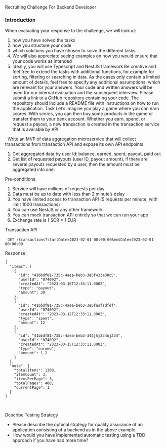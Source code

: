 Recruiting Challenge
For Backend Developer

### Introduction

When evaluating your response to the challenge, we will look at:

1. how you have solved the tasks
2. how you structure your code
3. which solutions you have chosen to solve the different tasks
4. We will also appreciate seeing examples on how you would ensure that your code works as intended
5. Ideally, you will use Typescript and NestJS framework
   Be creative and feel free to extend the tasks with additional functions, for example for sorting, filtering or searching in data.
   As the cases only contain a limited amount of details, feel free to specify any additional assumptions, which are relevant for your answers.
   Your code and written answers will be used for our internal evaluation and the subsequent interview.
   Please submit a link to a GitHub repository containing your code. The repository should include a README file with instructions on how to run the application.
   Task
   Let’s imagine you play a game where you can earn scores.
   With scores, you can then buy some products in the game or transfer them to your bank account.
   Whether you earn, spend, or request a payout, a new transaction is created in the transaction service that is available by API.

 
Write an MVP of data aggregation microservice that will collect transactions from transaction API and expose its own API endpoints:

1. Get aggregated data by user Id: balance, earned, spent, payout, paid out
2. Get list of requested payouts (user ID, payout amount), if there are several payouts requested by a user, then the amount must be aggregated into one.

Pre-conditions:

1. Service will have millions of requests per day
2. Data must be up to date with less than 2 minute’s delay
3. You have limited access to transaction API (5 requests per minute, with limit 1000 transactions)
4. You can use NestJS or any other framework
5. You can mock transaction API entirely so that we can run your app
6. Exchange rate is 1 SCR = 1 EUR

Transaction API

 
`GET /transactions?startDate=2023-02-01 00:00:00&endDate=2023-02-01 00:00:00`

Response: 

```
{
  "items": [
    {
      "id": "41bbdf81-735c-4aea-beb3-3e5f433a30c5",
      "userId": "074092",
      "createdAt": "2023-03-16T12:33:11.000Z",
      "type": "payout",
      "amount": 30
    },
    {
      "id": "41bbdf81-735c-4aea-beb3-3e5fasfsdfef",
      "userId": "074092",
      "createdAt": "2023-03-12T12:33:11.000Z",
      "type": "spent",
      "amount": 12
    },
    {
      "id": "41bbdf81-735c-4aea-beb3-342jhj234nj234",
      "userId": "074092",
      "createdAt": "2023-03-15T12:33:11.000Z",
      "type": "earned",
      "amount": 1.2
    }
  ],
  "meta": {
    "totalItems": 1200,
    "itemCount": 3,
    "itemsPerPage": 3,
    "totalPages": 400,
    "currentPage": 1
  }
}
```

 

Describe Testing Strategy

- Please describe the optimal strategy for quality assurance of an application consisting of a backend as in the above example.
- How would you have implemented automatic testing using a TDD approach if you have had more time?

